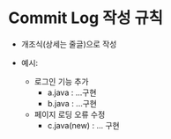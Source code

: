 # Commit Log 작성 규칙

- 개조식(상세는 줄글)으로 작성

- 예시:
  * 로그인 기능 추가
    - a.java : ...구현
    - b.java : ...구현
  * 페이지 로딩 오류 수정
    - c.java(new) : ... 구현
